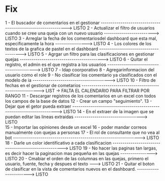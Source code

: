 # Fix

1 - El buscador de comentarios en el gestionar -------------------------------------------------------------> LISTO
2 - Actualizar el filtro de usuarios cuando se cree una queja con un nuevo usuario -------------------------> LISTO
3 - Arreglar la fecha de los comentariosdel dashboard que esta mal, especificamente la hora ----------------> LISTO
4 - Los colores de los textos de la grafica de pastel en el dashboard --------------------------------------> LISTO
5 - Agrgar un filtro para las clasificaciones en gestionar quejas ------------------------------------------> LISTO
6 - Quitar el registro, el admin es el que registra a los usuarios -----------------------------------------> LISTO
7 - ldap coorporativo
8 - Agregarinformacion del usuario como el role
9 - No clasificar los comentario ya clasificados con el modelo de ia ---------------------------------------> LISTO
10 - Filtro de fechas en el gestionar de cometarios --------------------------------------------------------> LIST -> FALTA EL CALENDARIO PARA FILTRAR POR RANGO
11 - Descargar registros de los comentarios en un excel con todos los campos de la base de datos
12 - Crear un campo "seguimiento".
13 - Dejar que el getor pueda extraer ----------------------------------------------------------------------> LISTO
14 - En el extraer de la imagen que se puedan editar las lineas extraidas ----------------------------------> LISTO  
15 - Importar las opiniones desde un excel
16 - poder mandar correos manualmente con quejas a personas
17 - El rol de consultante que no vea al bot ----------------------------------------------------------------> LISTO
18 - Darle un color identificativo a cada clasificacion -----------------------------------------------------> LISTO
19 - No hacer las paginas tan largas, es decir hacer la paginacion mas pequeña en las quejas ----------------> LISTO
20 - Cmabiar el orden de las columnas en las quejas, primero el usuario, fuente, fecha y despues el texto ---> LISTO
21 - Quitar el boton de clasificar en la vista de comentarios nuevos en el dashboard. -----------------------> LISTO